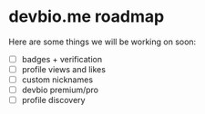# devbio.me roadmap

Here are some things we will be working on soon:
- [ ] badges + verification
- [ ] profile views and likes
- [ ] custom nicknames
- [ ] devbio premium/pro 
- [ ] profile discovery 
